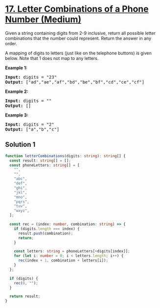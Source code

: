 # [17. Letter Combinations of a Phone Number (Medium)](https://leetcode.com/problems/letter-combinations-of-a-phone-number/)

<p>Given a string containing digits from 2-9 inclusive, return all possible letter combinations that the number could represent. Return the answer in any order.

A mapping of digits to letters (just like on the telephone buttons) is given below. Note that 1 does not map to any letters.</p>

<p><strong>Example 1:</strong></p>

<pre>
<strong>Input:</strong> digits = "23"
<strong>Output:</strong> ["ad","ae","af","bd","be","bf","cd","ce","cf"]
</pre>

<p><strong>Example 2:</strong></p>

<pre>
<strong>Input:</strong> digits = ""
<strong>Output:</strong> []
</pre>

<p><strong>Example 3:</strong></p>

<pre>
<strong>Input:</strong> digits = "2"
<strong>Output:</strong> ["a","b","c"]
</pre>

## Solution 1

```ts
function letterCombinations(digits: string): string[] {
  const result: string[] = [];
  const phoneLetters: string[] = [
    "",
    "",
    "abc",
    "def",
    "ghi",
    "jkl",
    "mno",
    "pqrs",
    "tuv",
    "wxyz",
  ];

  const rec = (index: number, combination: string) => {
    if (digits.length === index) {
      result.push(combination);
      return;
    }

    const letters: string = phoneLetters[+digits[index]];
    for (let i: number = 0; i < letters.length; i++) {
      rec(index + 1, combination + letters[i]);
    }
  };

  if (digits) {
    rec(0, "");
  }

  return result;
}
```
